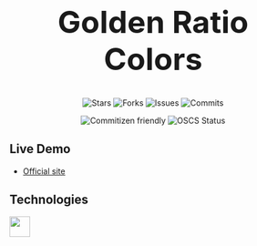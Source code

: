 <h1 align="center" style="font-size: 54px">Golden Ratio Colors</h1>

<p align="center">
  <img alt="Stars" src="https://badgen.net/github/stars/yuran1811/golden-ratio-colors">
  <img alt="Forks" src="https://badgen.net/github/forks/yuran1811/golden-ratio-colors">
  <img alt="Issues" src="https://badgen.net/github/issues/yuran1811/golden-ratio-colors">
  <img alt="Commits" src="https://badgen.net/github/commits/yuran1811/golden-ratio-colors">
</p>
<p align="center">
  <img alt="Commitizen friendly" src="https://img.shields.io/badge/commitizen-friendly-brightgreen.svg">
  <img alt="OSCS Status" src="https://www.oscs1024.com/platform/badge/yuran1811/golden-ratio-colors.svg?size=small">
</p>

## Live Demo

- [Official site](https://golden-ratio-colors.vercel.app/)

## Technologies

<img src="https://skill-icons-livid.vercel.app/icons?i=qwik,tailwindcss,ts&gap=60" height="36" />
